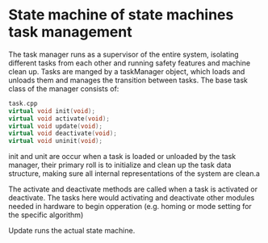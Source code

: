 
# State machine of state machines task management
The task manager runs as a supervisor of the entire system, isolating different
tasks from each other and running safety features and machine clean up.
Tasks are manged by a taskManager object, which loads and unloads them
and manages the transition between tasks.
The base task class of the manager consists of:
``` cpp
task.cpp
virtual void init(void);
virtual void activate(void);
virtual void update(void);
virtual void deactivate(void);
virtual void uninit(void);

```

init and unit are occur when a task is loaded or unloaded by the task manager, their
primary roll is to initialize and clean up the task data structure, making sure
all internal representations of the system are clean.a


The activate and deactivate methods are called when a task is activated or deactivate.
The tasks here would activating and deactivate other modules needed in hardware
to begin opperation (e.g. homing or mode setting for the specific algorithm)

Update runs the actual state machine.